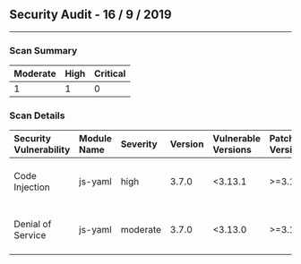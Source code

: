 ## Security Audit - 16 / 9 / 2019
-- -

### Scan Summary
| Moderate | High | Critical |
|:---|:---|:---|
| 1 | 1 | 0 |


### Scan Details

| Security Vulnerability | Module Name | Severity | Version | Vulnerable Versions | Patched Versions | Recommendation | Path | Dev | URL |
|:---|:---|:---|:---|:---|:---|:---|:---|:---|:---|
| Code Injection | js-yaml | high | 3.7.0 | <3.13.1 | >=3.13.1 | Upgrade to version 3.13.1. | @theia/cli>@theia/application-manager>css-loader>cssnano>postcss-svgo>svgo>js-yaml | false | [Info](https://npmjs.com/advisories/813) |
| Denial of Service | js-yaml | moderate | 3.7.0 | <3.13.0 | >=3.13.0 | Upgrade to version 3.13.0. | @theia/cli>@theia/application-manager>css-loader>cssnano>postcss-svgo>svgo>js-yaml | false | [Info](https://npmjs.com/advisories/788) |

